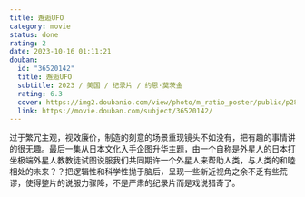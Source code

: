 ```yaml
---
title: 邂逅UFO
category: movie
status: done
rating: 2
date: 2023-10-16 01:11:21
douban:
  id: "36520142"
  title: 邂逅UFO
  subtitle: 2023 / 美国 / 纪录片 / 约恩·莫茨金
  rating: 6.3
  cover: https://img2.doubanio.com/view/photo/m_ratio_poster/public/p2898617161.jpg
  link: https://movie.douban.com/subject/36520142/
---
```


过于繁冗主观，视效廉价，制造的刻意的场景重现镜头不如没有，把有趣的事情讲的很无趣。最后一集从日本文化入手企图升华主题，由一个自称是外星人的日本打坐极端外星人教教徒试图说服我们共同期许一个外星人来帮助人类，与人类的和睦相处的未来？？把逻辑性和科学性抛于脑后，呈现一些新近视角之余不乏有些荒谬，使得整片的说服力骤降，不是严肃的纪录片而是戏说猎奇了。